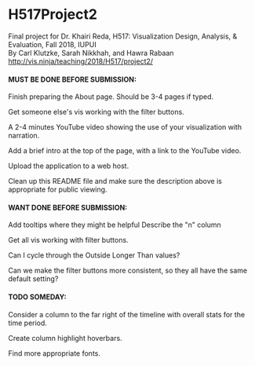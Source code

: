 # H517Project2
Final project for Dr. Khairi Reda, H517: Visualization Design, Analysis, & Evaluation, Fall 2018, IUPUI  
By Carl Klutzke, Sarah Nikkhah, and Hawra Rabaan  
http://vis.ninja/teaching/2018/H517/project2/

#### MUST BE DONE BEFORE SUBMISSION:

Finish preparing the About page. Should be 3-4 pages if typed.
		
Get someone else's vis working with the filter buttons.

A 2-4 minutes YouTube video showing the use of your visualization with narration.

Add a brief intro at the top of the page, with a link to the YouTube video.

Upload the application to a web host.

Clean up this README file and make sure the description above is appropriate for public viewing.


#### WANT DONE BEFORE SUBMISSION:

Add tooltips where they might be helpful
	Describe the "n" column

Get all vis working with filter buttons.

Can I cycle through the Outside Longer Than values?

Can we make the filter buttons more consistent, so they all have the same default setting?


#### TODO SOMEDAY:
Consider a column to the far right of the timeline with overall stats for the time period.

Create column highlight hoverbars.

Find more appropriate fonts.

